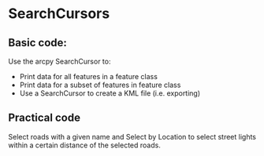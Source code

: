 # SearchCursors

## Basic code:
Use the arcpy SearchCursor to:
-	Print data for all features in a feature class
-	Print data for a subset of features in feature class
-	Use a SearchCursor to create a KML file (i.e. exporting)

## Practical code
Select roads with a given name and Select by Location to select street lights within a certain distance of the selected roads.  
